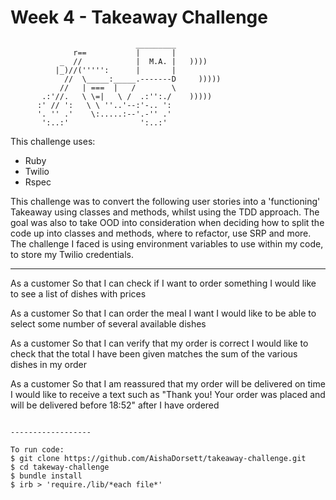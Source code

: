 Week 4 - Takeaway Challenge
==================
```
                            _________
              r==           |       |
           _  //            |  M.A. |   ))))
          |_)//(''''':      |       |
            //  \_____:_____.-------D     )))))
           //   | ===  |   /        \
       .:'//.   \ \=|   \ /  .:'':./    )))))
      :' // ':   \ \ ''..'--:'-.. ':
      '. '' .'    \:.....:--'.-'' .'
       ':..:'                ':..:'

 ```

 This challenge uses:
 - Ruby
 - Twilio
 - Rspec

This challenge was to convert the following user stories into a 'functioning' Takeaway using classes and methods, whilst using the TDD approach. The goal was also to take OOD into consideration when deciding how to split the code up into classes and methods, where to refactor, use SRP and more. The challenge I faced is using environment variables to use within my code, to store my Twilio credentials.

---------------------

As a customer
So that I can check if I want to order something
I would like to see a list of dishes with prices

As a customer
So that I can order the meal I want
I would like to be able to select some number of several available dishes

As a customer
So that I can verify that my order is correct
I would like to check that the total I have been given matches the sum of the various dishes in my order

As a customer
So that I am reassured that my order will be delivered on time
I would like to receive a text such as "Thank you! Your order was placed and will be delivered before 18:52" after I have ordered
```

------------------

To run code:
$ git clone https://github.com/AishaDorsett/takeaway-challenge.git
$ cd takeway-challenge
$ bundle install
$ irb > 'require./lib/*each file*'